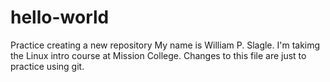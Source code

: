 # hello-world
Practice creating a new repository
My name is William P. Slagle.  I'm takimg the Linux intro course at Mission College.
Changes to this file are just to practice using git.
